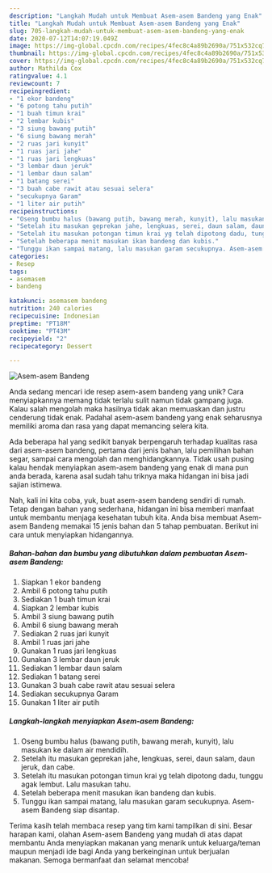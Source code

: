 ```yaml
---
description: "Langkah Mudah untuk Membuat Asem-asem Bandeng yang Enak"
title: "Langkah Mudah untuk Membuat Asem-asem Bandeng yang Enak"
slug: 705-langkah-mudah-untuk-membuat-asem-asem-bandeng-yang-enak
date: 2020-07-12T14:07:19.049Z
image: https://img-global.cpcdn.com/recipes/4fec8c4a89b2690a/751x532cq70/asem-asem-bandeng-foto-resep-utama.jpg
thumbnail: https://img-global.cpcdn.com/recipes/4fec8c4a89b2690a/751x532cq70/asem-asem-bandeng-foto-resep-utama.jpg
cover: https://img-global.cpcdn.com/recipes/4fec8c4a89b2690a/751x532cq70/asem-asem-bandeng-foto-resep-utama.jpg
author: Mathilda Cox
ratingvalue: 4.1
reviewcount: 7
recipeingredient:
- "1 ekor bandeng"
- "6 potong tahu putih"
- "1 buah timun krai"
- "2 lembar kubis"
- "3 siung bawang putih"
- "6 siung bawang merah"
- "2 ruas jari kunyit"
- "1 ruas jari jahe"
- "1 ruas jari lengkuas"
- "3 lembar daun jeruk"
- "1 lembar daun salam"
- "1 batang serei"
- "3 buah cabe rawit atau sesuai selera"
- "secukupnya Garam"
- "1 liter air putih"
recipeinstructions:
- "Oseng bumbu halus (bawang putih, bawang merah, kunyit), lalu masukan ke dalam air mendidih."
- "Setelah itu masukan geprekan jahe, lengkuas, serei, daun salam, daun jeruk, dan cabe."
- "Setelah itu masukan potongan timun krai yg telah dipotong dadu, tunggu agak lembut. Lalu masukan tahu."
- "Setelah beberapa menit masukan ikan bandeng dan kubis."
- "Tunggu ikan sampai matang, lalu masukan garam secukupnya. Asem-asem Bandeng siap disantap."
categories:
- Resep
tags:
- asemasem
- bandeng

katakunci: asemasem bandeng 
nutrition: 240 calories
recipecuisine: Indonesian
preptime: "PT18M"
cooktime: "PT43M"
recipeyield: "2"
recipecategory: Dessert

---
```



![Asem-asem Bandeng](https://img-global.cpcdn.com/recipes/4fec8c4a89b2690a/751x532cq70/asem-asem-bandeng-foto-resep-utama.jpg)

Anda sedang mencari ide resep asem-asem bandeng yang unik? Cara menyiapkannya memang tidak terlalu sulit namun tidak gampang juga. Kalau salah mengolah maka hasilnya tidak akan memuaskan dan justru cenderung tidak enak. Padahal asem-asem bandeng yang enak seharusnya memiliki aroma dan rasa yang dapat memancing selera kita.

Ada beberapa hal yang sedikit banyak berpengaruh terhadap kualitas rasa dari asem-asem bandeng, pertama dari jenis bahan, lalu pemilihan bahan segar, sampai cara mengolah dan menghidangkannya. Tidak usah pusing kalau hendak menyiapkan asem-asem bandeng yang enak di mana pun anda berada, karena asal sudah tahu triknya maka hidangan ini bisa jadi sajian istimewa.




Nah, kali ini kita coba, yuk, buat asem-asem bandeng sendiri di rumah. Tetap dengan bahan yang sederhana, hidangan ini bisa memberi manfaat untuk membantu menjaga kesehatan tubuh kita. Anda bisa membuat Asem-asem Bandeng memakai 15 jenis bahan dan 5 tahap pembuatan. Berikut ini cara untuk menyiapkan hidangannya.

<!--inarticleads1-->

##### Bahan-bahan dan bumbu yang dibutuhkan dalam pembuatan Asem-asem Bandeng:

1. Siapkan 1 ekor bandeng
1. Ambil 6 potong tahu putih
1. Sediakan 1 buah timun krai
1. Siapkan 2 lembar kubis
1. Ambil 3 siung bawang putih
1. Ambil 6 siung bawang merah
1. Sediakan 2 ruas jari kunyit
1. Ambil 1 ruas jari jahe
1. Gunakan 1 ruas jari lengkuas
1. Gunakan 3 lembar daun jeruk
1. Sediakan 1 lembar daun salam
1. Sediakan 1 batang serei
1. Gunakan 3 buah cabe rawit atau sesuai selera
1. Sediakan secukupnya Garam
1. Gunakan 1 liter air putih




<!--inarticleads2-->

##### Langkah-langkah menyiapkan Asem-asem Bandeng:

1. Oseng bumbu halus (bawang putih, bawang merah, kunyit), lalu masukan ke dalam air mendidih.
1. Setelah itu masukan geprekan jahe, lengkuas, serei, daun salam, daun jeruk, dan cabe.
1. Setelah itu masukan potongan timun krai yg telah dipotong dadu, tunggu agak lembut. Lalu masukan tahu.
1. Setelah beberapa menit masukan ikan bandeng dan kubis.
1. Tunggu ikan sampai matang, lalu masukan garam secukupnya. Asem-asem Bandeng siap disantap.




Terima kasih telah membaca resep yang tim kami tampilkan di sini. Besar harapan kami, olahan Asem-asem Bandeng yang mudah di atas dapat membantu Anda menyiapkan makanan yang menarik untuk keluarga/teman maupun menjadi ide bagi Anda yang berkeinginan untuk berjualan makanan. Semoga bermanfaat dan selamat mencoba!
